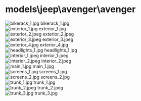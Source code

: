 <h1>models\jeep\avenger\avenger</h1>
<div class="container text-center">
<div class="row">
<div class="col col-lg-2 col-6">
<img src="https://media.evkx.net/multimedia/models/jeep/avenger/avenger/bikerack_1_xst.jpg" class="img-thumbnail" alt="bikerack_1.jpg">
bikerack_1.jpg
</div>
<div class="col col-lg-2 col-6">
<img src="https://media.evkx.net/multimedia/models/jeep/avenger/avenger/exterior_1_xst.jpg" class="img-thumbnail" alt="exterior_1.jpg">
exterior_1.jpg
</div>
<div class="col col-lg-2 col-6">
<img src="https://media.evkx.net/multimedia/models/jeep/avenger/avenger/exterior_2_xst.jpeg" class="img-thumbnail" alt="exterior_2.jpeg">
exterior_2.jpeg
</div>
<div class="col col-lg-2 col-6">
<img src="https://media.evkx.net/multimedia/models/jeep/avenger/avenger/exterior_3_xst.jpeg" class="img-thumbnail" alt="exterior_3.jpeg">
exterior_3.jpeg
</div>
<div class="col col-lg-2 col-6">
<img src="https://media.evkx.net/multimedia/models/jeep/avenger/avenger/exterior_4_xst.jpg" class="img-thumbnail" alt="exterior_4.jpg">
exterior_4.jpg
</div>
<div class="col col-lg-2 col-6">
<img src="https://media.evkx.net/multimedia/models/jeep/avenger/avenger/headlights_1_xst.jpg" class="img-thumbnail" alt="headlights_1.jpg">
headlights_1.jpg
</div>
<div class="col col-lg-2 col-6">
<img src="https://media.evkx.net/multimedia/models/jeep/avenger/avenger/interior_1_xst.jpeg" class="img-thumbnail" alt="interior_1.jpeg">
interior_1.jpeg
</div>
<div class="col col-lg-2 col-6">
<img src="https://media.evkx.net/multimedia/models/jeep/avenger/avenger/interior_2_xst.jpeg" class="img-thumbnail" alt="interior_2.jpeg">
interior_2.jpeg
</div>
<div class="col col-lg-2 col-6">
<img src="https://media.evkx.net/multimedia/models/jeep/avenger/avenger/main_1_xst.jpg" class="img-thumbnail" alt="main_1.jpg">
main_1.jpg
</div>
<div class="col col-lg-2 col-6">
<img src="https://media.evkx.net/multimedia/models/jeep/avenger/avenger/screens_1_xst.jpg" class="img-thumbnail" alt="screens_1.jpg">
screens_1.jpg
</div>
<div class="col col-lg-2 col-6">
<img src="https://media.evkx.net/multimedia/models/jeep/avenger/avenger/screens_2_xst.jpg" class="img-thumbnail" alt="screens_2.jpg">
screens_2.jpg
</div>
<div class="col col-lg-2 col-6">
<img src="https://media.evkx.net/multimedia/models/jeep/avenger/avenger/trunk_1_xst.jpg" class="img-thumbnail" alt="trunk_1.jpg">
trunk_1.jpg
</div>
<div class="col col-lg-2 col-6">
<img src="https://media.evkx.net/multimedia/models/jeep/avenger/avenger/trunk_2_xst.jpeg" class="img-thumbnail" alt="trunk_2.jpeg">
trunk_2.jpeg
</div>
<div class="col col-lg-2 col-6">
<img src="https://media.evkx.net/multimedia/models/jeep/avenger/avenger/trunk_3_xst.jpg" class="img-thumbnail" alt="trunk_3.jpg">
trunk_3.jpg
</div>
</div>
</div>
